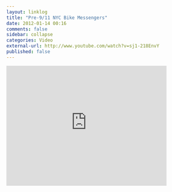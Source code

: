 ```yaml
---
layout: linklog
title: "Pre-9/11 NYC Bike Messengers"
date: 2012-01-14 00:16
comments: false
sidebar: collapse
categories: Video
external-url: http://www.youtube.com/watch?v=sj1-218EnvY
published: false
---
```



<div class="flex-video"><iframe width="420" height="315" src="http://www.youtube.com/embed/sj1-218EnvY" frameborder="0" allowfullscreen></iframe></div>

